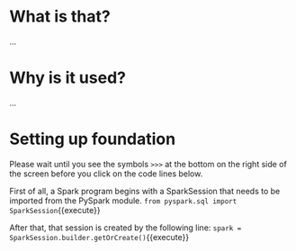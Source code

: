 # What is that?

...

# Why is it used?

...

# Setting up foundation

Please wait until you see the symbols `>>>` at the bottom on the right side of the screen before you click on the code lines below.

First of all, a Spark program begins with a SparkSession that needs to be imported from the PySpark module. 
`from pyspark.sql import SparkSession`{{execute}}

After that, that session is created by the following line:
`spark = SparkSession.builder.getOrCreate()`{{execute}}